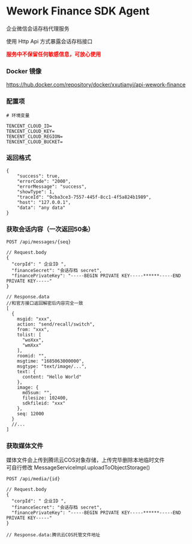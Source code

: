 # Wework Finance SDK Agent

企业微信会话存档代理服务

使用 Http Api 方式暴露会话存档接口  

**<font color=#FF000>服务中不保留任何敏感信息，可放心使用</font>**

### Docker 镜像

https://hub.docker.com/repository/docker/xxutianyi/api-wework-finance

### 配置项
```dotenv
# 环境变量

TENCENT_CLOUD_ID=
TENCENT_CLOUD_KEY=
TENCENT_CLOUD_REGION=
TENCENT_CLOUD_BUCKET=

```

### 返回格式
```json5
{
    "success": true,
    "errorCode": "2000",
    "errorMessage": "success",
    "showType": 1,
    "traceId": "9cba3ce3-7557-445f-8cc1-4f5a824b1989",
    "host": "127.0.0.1",
    "data": "any data"
}
```

### 获取会话内容（一次返回50条）
```http request
POST /api/messages/{seq}
```
```json5
// Request.body
{
  "corpId": " 企业ID ",
  "financeSecret": "会话存档 secret",
  "financePrivateKey": "-----BEGIN PRIVATE KEY-----******-----END PRIVATE KEY-----"
}
```
```json5
// Response.data
//和官方接口返回解密后内容完全一致
[
  {
    msgid: "xxx",
    action: "send/recall/switch",
    from: "xxx",
    tolist: [
      "woXxx",
      "wmXxx"
    ],
    roomid: "",
    msgtime: "1685063000000",
    msgtype: "text/image/...",
    text: {
      content: "Hello World"
    },
    image: {
      md5sum: "",
      filesize: 102400,
      sdkfileid: "xxx"
    },
    seq: 12000
  }
  //...
]
```

### 获取媒体文件
媒体文件会上传到腾讯云COS对象存储，上传完毕删除本地临时文件  
可自行修改 MessageServiceImpl.uploadToObjectStorage()
```http request
POST /api/media/{id}
```
```json5
// Request.body
{
  "corpId": " 企业ID ",
  "financeSecret": "会话存档 secret",
  "financePrivateKey": "-----BEGIN PRIVATE KEY-----******-----END PRIVATE KEY-----"
}
```
```json5
// Response.data:腾讯云COS托管文件地址
```

 
 
 
